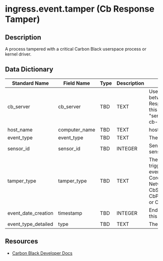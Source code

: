 # ingress.event.tamper (Cb Response Tamper)

## Description
A process tampered with a critical Carbon Black userspace process or kernel driver.

## Data Dictionary
|Standard Name|Field Name|Type|Description|Sample Value|
|---|---|---|---|---|
|cb_server|cb_server|TBD|TEXT|Used to distinguish between multiple Cb Response servers. Set this in the "server_name" option of cb-event-forwarder.ini.|cbserver|
|host_name|computer_name|TBD|TEXT|hostname of the sensor|JASON-WIN81-VM|
|event_type|event_type|TBD|TEXT|The type of event|tamper|
|sensor_id|sensor_id|TBD|INTEGER|Sensor ID of associated sensor|1|
|tamper_type|tamper_type|TBD|TEXT|The activity which triggered this tamper event: CoreDriverUnloaded, NetworkDriverUnloaded, CbServiceStopped, CbProcessTerminated, or CbCodeInjection|CbProcessTerminated|
|event_date_creation|timestamp|TBD|INTEGER|Endpoint timestamp of this event since epoch|1450470603|
|event_type_detailed|type|TBD|TEXT|The full type of event|ingress.event.tamper|

## Resources
* [Carbon Black Developer Docs](https://developer.carbonblack.com/reference/enterprise-response/event-forwarder/event-schema/#ingress-event-tamper-cb-response-tamper)
